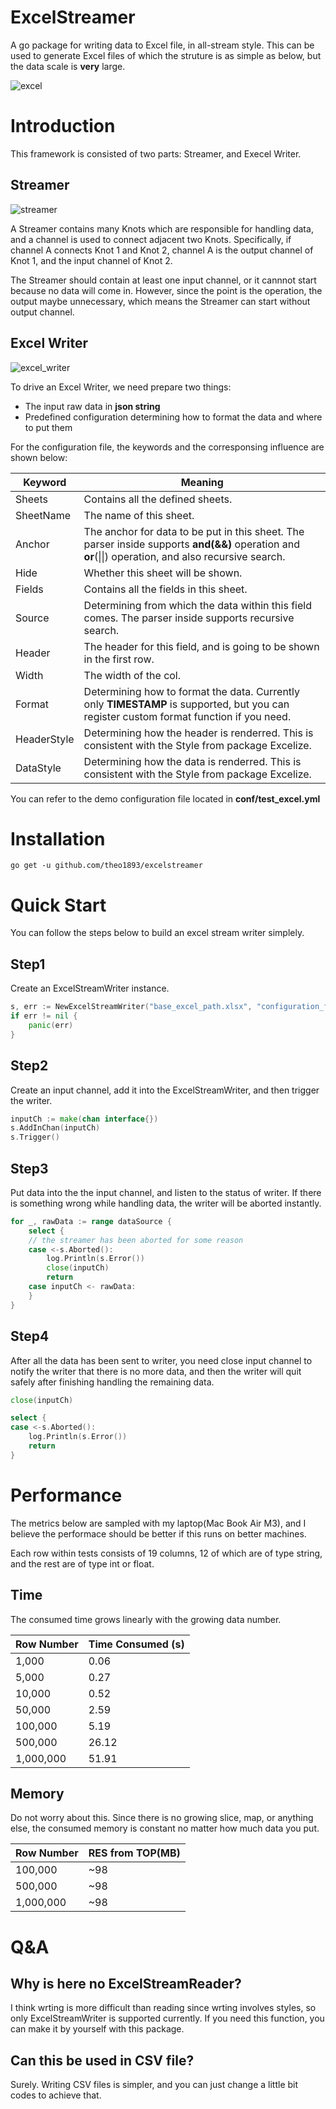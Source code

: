 # ExcelStreamer

A go package for writing data to Excel file, in all-stream style. This can be used to generate Excel files of which the struture is as simple as below, but the data scale is **very** large. 

![excel](./assets/excel.png)

# Introduction

This framework is consisted of two parts: Streamer, and Execel Writer.

## Streamer

![streamer](./assets/streamer.png)

A Streamer contains many Knots which are responsible for handling data, and a channel is used to connect adjacent two Knots. Specifically, if channel A connects Knot 1 and Knot 2, channel A is the output channel of Knot 1, and the input channel of Knot 2.

The Streamer should contain at least one input channel, or it cannnot start because no data will come in. However, since the point is the operation, the output maybe unnecessary, which means the Streamer can start without output channel.

## Excel Writer

![excel_writer](./assets/excel_writer.png)

To drive an Excel Writer, we need prepare two things: 

* The input raw data in **json string**
* Predefined configuration determining how to format the data and where to put them

For the configuration file, the keywords and the corresponsing influence are shown below:

| Keyword     | Meaning                                                      |
| ----------- | ------------------------------------------------------------ |
| Sheets      | Contains all the defined sheets.                             |
| SheetName   | The name of this sheet.                                      |
| Anchor      | The anchor for data to be put in this sheet. The parser inside supports **and(&&)** operation and **or**(\|\|) operation, and also recursive search. |
| Hide        | Whether this sheet will be shown.                            |
| Fields      | Contains all the fields in this sheet.                       |
| Source      | Determining from which the data within this field comes. The parser inside supports recursive search. |
| Header      | The header for this field, and is going to be shown in the first row. |
| Width       | The width of the col.                                        |
| Format      | Determining how to format the data. Currently only **TIMESTAMP** is supported, but you can register custom format function if you need. |
| HeaderStyle | Determining how the header is renderred. This is consistent with the Style from package Excelize. |
| DataStyle   | Determining how the data is renderred. This is consistent with the Style from package Excelize. |

You can refer to the demo configuration file located in **conf/test_excel.yml**

# Installation

```shell
go get -u github.com/theo1893/excelstreamer
```

# Quick Start

You can follow the steps below to build an excel stream writer simplely.

## Step1

Create an ExcelStreamWriter instance.

```go
s, err := NewExcelStreamWriter("base_excel_path.xlsx", "configuration_file_path.yml", "dst_excel_path.xlsx")
if err != nil {
	panic(err)
}
```

## Step2

Create an input channel, add it into the ExcelStreamWriter, and then trigger the writer.

```go
inputCh := make(chan interface{})
s.AddInChan(inputCh)
s.Trigger()
```

## Step3

Put data into the the input channel, and listen to the status of writer. If there is something wrong while handling data, the writer will be aborted instantly.

```go
for _, rawData := range dataSource {
	select {
	// the streamer has been aborted for some reason
	case <-s.Aborted():
		log.Println(s.Error())
		close(inputCh)
		return
	case inputCh <- rawData:
	}
}
```

## Step4

After all the data has been sent to writer, you need close input channel to notify the writer that there is no more data, and then the writer will quit safely after finishing handling the remaining data.

```go
close(inputCh)

select {
case <-s.Aborted():
	log.Println(s.Error())
	return
}
```

# Performance

The metrics below are sampled with my laptop(Mac Book Air M3), and I believe the performace should be better if this runs on better machines.

Each row within tests consists of 19 columns, 12 of which are of type string, and the rest are of type int or float.

## Time

The consumed time grows linearly with the growing data number.

| Row Number | Time Consumed (s) |
| ---------- | ----------------- |
| 1,000      | 0.06              |
| 5,000      | 0.27              |
| 10,000     | 0.52              |
| 50,000     | 2.59              |
| 100,000    | 5.19              |
| 500,000    | 26.12             |
| 1,000,000  | 51.91             |

## Memory

Do not worry about this. Since there is no growing slice, map, or anything else, the consumed memory is constant no matter how much data you put.

| Row Number | RES from TOP(MB) |
| ---------- | ---------------- |
| 100,000    | ~98              |
| 500,000    | ~98              |
| 1,000,000  | ~98              |

# Q&A

## Why is here no ExcelStreamReader?

I think wrting is more difficult than reading since wrting involves styles,  so only ExcelStreamWriter is supported currently. If you need this function, you can make it by yourself with this package.

## Can this be used in CSV file?

Surely. Writing CSV files is simpler, and you can just change a little bit codes to achieve that.

